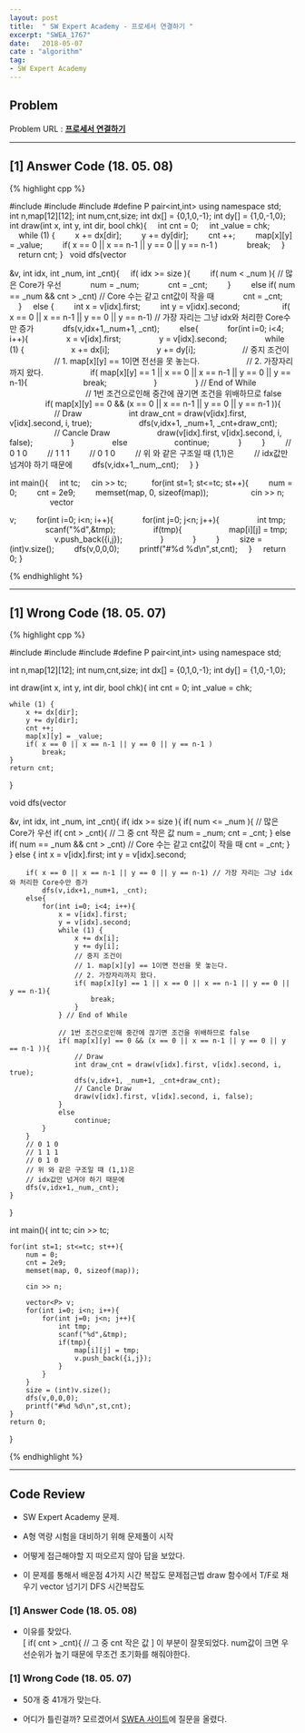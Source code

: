 ```yaml
---
layout: post
title:  " SW Expert Academy - 프로세서 연결하기 "
excerpt: "SWEA_1767"
date:   2018-05-07
cate : "algorithm"
tag:
- SW Expert Academy
---
```


## Problem 
Problem URL : **[프로세서 연결하기](https://www.swexpertacademy.com/main/code/problem/problemDetail.do?contestProbId=AV4suNtaXFEDFAUf)**

---

## [1] Answer Code (18. 05. 08)

{% highlight cpp %}

#include <iostream>
#include <vector>
#include <cstring>
#define P pair<int,int>
using namespace std;
 
int n,map[12][12];
int num,cnt,size;
int dx[] = {0,1,0,-1};
int dy[] = {1,0,-1,0};
 
int draw(int x, int y, int dir, bool chk){
        int cnt = 0;
        int _value = chk;
         
        while (1) {
                x += dx[dir];
                y += dy[dir];
                cnt ++;
                map[x][y] = _value;
                if( x == 0 || x == n-1 || y == 0 || y == n-1 )
                        break;
            }
        return cnt;
}
 
void dfs(vector<P> &v, int idx, int _num, int _cnt){
        if( idx >= size ){
                if( num < _num ){ // 많은 Core가 우선
                        num = _num;
                        cnt = _cnt;
                    }
                else if( num == _num && cnt > _cnt) // Core 수는 같고 cnt값이 작을 때
                        cnt = _cnt;
            }
        else {
                int x = v[idx].first;
                int y = v[idx].second;
                 
                if( x == 0 || x == n-1 || y == 0 || y == n-1) // 가장 자리는 그냥 idx와 처리한 Core수만 증가
                        dfs(v,idx+1,_num+1, _cnt);
                else{
                        for(int i=0; i<4; i++){
                                x = v[idx].first;
                                y = v[idx].second;
                                while (1) {
                                        x += dx[i];
                                        y += dy[i];
                                        // 중지 조건이
                                        // 1. map[x][y] == 1이면 전선을 못 놓는다.
                                        // 2. 가장자리까지 왔다.
                                        if( map[x][y] == 1 || x == 0 || x == n-1 || y == 0 || y == n-1){
                                                break;
                                            }
                                    } // End of While
                                 
                                // 1번 조건으로인해 중간에 끊기면 조건을 위배하므로 false
                                if( map[x][y] == 0 && (x == 0 || x == n-1 || y == 0 || y == n-1 )){
                                        // Draw
                                        int draw_cnt = draw(v[idx].first, v[idx].second, i, true);
                                        dfs(v,idx+1, _num+1, _cnt+draw_cnt);
                                        // Cancle Draw
                                        draw(v[idx].first, v[idx].second, i, false);
                                    }
                                else
                                        continue;
                            }
                    }
                // 0 1 0
                // 1 1 1
                // 0 1 0
                // 위 와 같은 구조일 때 (1,1)은
                // idx값만 넘겨야 하기 때문에
                dfs(v,idx+1,_num,_cnt);
            }
}

int main(){
        int tc;
        cin >> tc;
         
        for(int st=1; st<=tc; st++){
                num = 0;
                cnt = 2e9;
                memset(map, 0, sizeof(map));
                 
                cin >> n;
                 
                vector<P> v;
                for(int i=0; i<n; i++){
                        for(int j=0; j<n; j++){
                                int tmp;
                                scanf("%d",&tmp);
                                if(tmp){
                                        map[i][j] = tmp;
                                        v.push_back({i,j});
                                    }
                            }
                    }
                size = (int)v.size();
                dfs(v,0,0,0);
                printf("#%d %d\n",st,cnt);
            }
        return 0;
}

{% endhighlight %}

---

## [1] Wrong Code (18. 05. 07)

{% highlight cpp %}

#include <iostream>
#include <vector>
#include <cstring>
#define P pair<int,int>
using namespace std;

int n,map[12][12];
int num,cnt,size;
int dx[] = {0,1,0,-1};
int dy[] = {1,0,-1,0};

int draw(int x, int y, int dir, bool chk){
    int cnt = 0;
    int _value = chk;
    
    while (1) {
        x += dx[dir];
        y += dy[dir];
        cnt ++;
        map[x][y] = _value;
        if( x == 0 || x == n-1 || y == 0 || y == n-1 )
            break;
    }
    return cnt;
}

void dfs(vector<P> &v, int idx, int _num, int _cnt){
    if( idx >= size ){
        if( num <= _num ){ // 많은 Core가 우선
            if( cnt > _cnt){ // 그 중 cnt 작은 값
                num = _num;
                cnt = _cnt;
        }
        else if( num == _num && cnt > _cnt) // Core 수는 같고 cnt값이 작을 때
            cnt = _cnt;
        }
    }
    else {
        int x = v[idx].first;
        int y = v[idx].second;
        
        if( x == 0 || x == n-1 || y == 0 || y == n-1) // 가장 자리는 그냥 idx와 처리한 Core수만 증가
            dfs(v,idx+1,_num+1, _cnt);
        else{
            for(int i=0; i<4; i++){
                x = v[idx].first;
                y = v[idx].second;
                while (1) {
                    x += dx[i];
                    y += dy[i];
                    // 중지 조건이
                    // 1. map[x][y] == 1이면 전선을 못 놓는다.
                    // 2. 가장자리까지 왔다.
                    if( map[x][y] == 1 || x == 0 || x == n-1 || y == 0 || y == n-1){
                        break;
                    }
                } // End of While
                
                // 1번 조건으로인해 중간에 끊기면 조건을 위배하므로 false
                if( map[x][y] == 0 && (x == 0 || x == n-1 || y == 0 || y == n-1 )){
                    // Draw
                    int draw_cnt = draw(v[idx].first, v[idx].second, i, true);
                    dfs(v,idx+1, _num+1, _cnt+draw_cnt);
                    // Cancle Draw
                    draw(v[idx].first, v[idx].second, i, false);
                }
                else
                    continue;
            }
        }
        // 0 1 0
        // 1 1 1
        // 0 1 0
        // 위 와 같은 구조일 때 (1,1)은
        // idx값만 넘겨야 하기 때문에
        dfs(v,idx+1,_num,_cnt);
    }
}

int main(){
    int tc;
    cin >> tc;
    
    for(int st=1; st<=tc; st++){
        num = 0;
        cnt = 2e9;
        memset(map, 0, sizeof(map));
        
        cin >> n;
        
        vector<P> v;
        for(int i=0; i<n; i++){
            for(int j=0; j<n; j++){
                int tmp;
                scanf("%d",&tmp);
                if(tmp){
                    map[i][j] = tmp;
                    v.push_back({i,j});
                }
            }
        }
        size = (int)v.size();
        dfs(v,0,0,0);
        printf("#%d %d\n",st,cnt);
    }
    return 0;
}


{% endhighlight %}


---

## Code Review

* SW Expert Academy 문제.

* A형 역량 시험을 대비하기 위해 문제풀이 시작 

* 어떻게 접근해야할 지 떠오르지 않아 답을 보았다.

* 이 문제를 통해서 배운점 4가지
시간 복잡도
문제접근법
draw 함수에서 T/F로 채우기
vector 넘기기
DFS 시간복잡도

### [1] Answer Code (18. 05. 08)

* 이유를 찾았다. <br> [ if( cnt > _cnt){ // 그 중 cnt 작은 값  ] 이 부분이 잘못되었다. num값이 크면 우선순위가 높기 때문에 무조건 초기화를 해줘야한다.



### [1] Wrong Code (18. 05. 07)

* 50개 중 41개가 맞는다. 

* 어디가 틀린걸까? 모르겠어서 [SWEA 사이트](https://www.swexpertacademy.com/main/talk/solvingTalk/boardCommuView.do)에 질문을 올렸다.




